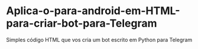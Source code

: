# Aplica-o-para-android-em-HTML-para-criar-bot-para-Telegram
Simples código HTML que vos cria um bot escrito em Python para Telegram
